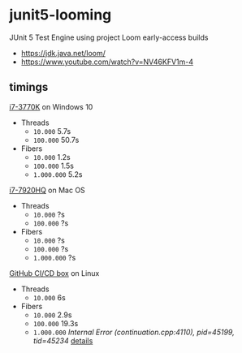 # junit5-looming
JUnit 5 Test Engine using project Loom early-access builds

- https://jdk.java.net/loom/
- https://www.youtube.com/watch?v=NV46KFV1m-4

## timings

[i7-3770K](https://ark.intel.com/content/www/us/en/ark/products/65523/intel-core-i7-3770k-processor-8m-cache-up-to-3-90-ghz.html) on Windows 10

- Threads
  - `10.000` 5.7s
  - `100.000` 50.7s
- Fibers
  - `10.000` 1.2s
  - `100.000` 1.5s
  - `1.000.000` 5.2s
  
[i7-7920HQ](https://ark.intel.com/content/www/us/en/ark/products/97462/intel-core-i7-7920hq-processor-8m-cache-up-to-4-10-ghz.html) on Mac OS

- Threads
  - `10.000` ?s
  - `100.000` ?s
- Fibers
  - `10.000` ?s
  - `100.000` ?s
  - `1.000.000` ?s
  
[GitHub CI/CD box](https://azure.microsoft.com/en-us/services/devops/pipelines/) on Linux

- Threads
  - `10.000` 6s
- Fibers
  - `10.000` 2.9s
  - `100.000` 19.3s
  - `1.000.000` _Internal Error (continuation.cpp:4110), pid=45199, tid=45234_ [details](https://github.com/sormuras/junit5-looming/commit/246638c1c80608cc245c19eac7250c54e1dc0380/checks)
